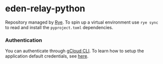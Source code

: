 # eden-relay-python

Repository managed by [Rye](https://rye-up.com/guide/basics/). To spin up a virtual environment use `rye sync` to read and install the `pyproject.toml` dependencies. 

### Authentication
You can authenticate through [gCloud CLI](https://cloud.google.com/sdk/docs/install#deb). To learn how to setup the application default credentials, see [here](https://cloud.google.com/docs/authentication/provide-credentials-adc#local-dev).